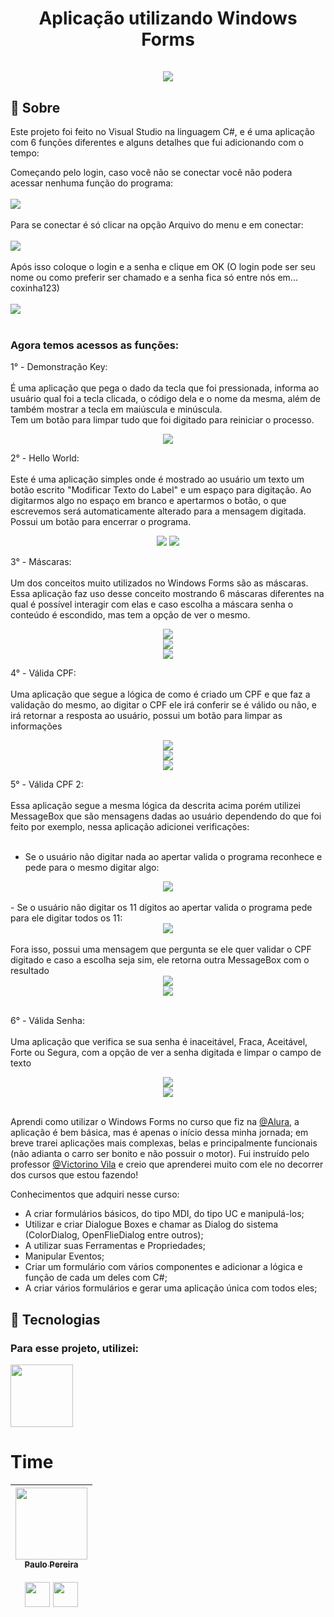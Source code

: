<div align="center">
  <h1 align="center">
    Aplicação utilizando Windows Forms
    <br />
    <br />
   <a href="">
    <img src="https://github.com/o-verissimo/Aplicativos_WindowsForms/assets/102670336/f6b4267f-3151-4f13-be0b-7913d7017123">
   </a>    
  </h1>
</div>



<h2>📖 Sobre</h2>
<p>Este projeto foi feito no Visual Studio na linguagem C#, e é uma aplicação com 6 funções diferentes e alguns detalhes que fui adicionando com o tempo:

Começando pelo login, caso você não se conectar você não podera acessar nenhuma função do programa:</br> </br>
<img src="https://github.com/o-verissimo/Aplicativos_WindowsForms/assets/102670336/1ddd0f96-4d56-4d0a-bb21-23544e7f9229"></br></br>
Para se conectar é só clicar na opção Arquivo do menu e em conectar:</br> </br>
<img src="https://github.com/o-verissimo/Aplicativos_WindowsForms/assets/102670336/0a0c0ed7-1367-4456-9a64-ff5df406213a"></br></br>
Após isso coloque o login e a senha e clique em OK (O login pode ser seu nome ou como preferir ser chamado e a senha fica só entre nós em... coxinha123)</br></br>
<img src="https://github.com/o-verissimo/Aplicativos_WindowsForms/assets/102670336/31faa69c-0739-46ff-ad0f-0730dbdfaffa"></br></br>
<h3>Agora temos acessos as funções:</h3>


1° - Demonstração Key:</br></br>
  É uma aplicação que pega o dado da tecla que foi pressionada, informa ao usuário qual foi a tecla clicada, o código dela e o nome da mesma, além de também mostrar a tecla em maiúscula e minúscula.</br>
  Tem um botão para limpar tudo que foi digitado para reiniciar o processo. </br>
  <div align="center">  
  <img src="https://github.com/o-verissimo/Aplicativos_WindowsForms/assets/102670336/2abf1580-48a1-4af7-a0c9-333fca0856f3">
    </br>
  </div>
  
2° - Hello World:</br></br>
  Este é uma aplicação simples onde é mostrado ao usuário um texto um botão escrito "Modificar Texto do Label" e um espaço para digitação.
  Ao digitarmos algo no espaço em branco e apertarmos o botão, o que escrevemos será automaticamente alterado para a mensagem digitada.
  Possui um botão para encerrar o programa.</br>
  <div align="center">  
  <img src="https://github.com/o-verissimo/Aplicativos_WindowsForms/assets/102670336/41ba01ec-6ad8-48a8-bc4e-efe627d19f64">  
  <img src="https://github.com/o-verissimo/Aplicativos_WindowsForms/assets/102670336/caa87db1-68d3-4d78-96d8-d846b3a1de1c"></br>
  </div>  
  

3° - Máscaras:</br></br>
  Um dos conceitos muito utilizados no Windows Forms são as máscaras. Essa aplicação faz uso desse conceito mostrando 6 máscaras diferentes na qual é possível interagir com elas e caso escolha a máscara senha o conteúdo é escondido, mas tem a opção de ver o mesmo.</br>
  <div align="center">  
  <img src="https://github.com/o-verissimo/Aplicativos_WindowsForms/assets/102670336/14c07bf1-5fbb-4993-b07f-4435866bebd7"></br>  
  <img src="https://github.com/o-verissimo/Aplicativos_WindowsForms/assets/102670336/02bd55f6-059e-466c-84f1-cbb4525be978"></br>
  <img src="https://github.com/o-verissimo/Aplicativos_WindowsForms/assets/102670336/749b355c-e201-4f88-8542-e7cafc4d4c52"></br>
  </div>
  
4° - Válida CPF:</br></br>
  Uma aplicação que segue a lógica de como é criado um CPF e que faz a validação do mesmo, ao digitar o CPF ele irá conferir se é válido ou não, e irá retornar a resposta ao usuário, possui um botão para limpar as informações</br>
  <div align="center">  
  <img src="https://github.com/o-verissimo/Aplicativos_WindowsForms/assets/102670336/a357afe4-b749-43d2-94bc-3c3e221d7735"></br>  
  <img src="https://github.com/o-verissimo/Aplicativos_WindowsForms/assets/102670336/94f35870-0e79-4ba7-9f7f-0648aa1823f9"></br>
  <img src="https://github.com/o-verissimo/Aplicativos_WindowsForms/assets/102670336/dc0a2feb-efba-4fad-bd7c-b7423069b00c"></br>
  </div>

 5° - Válida CPF 2:</br></br>
   Essa aplicação segue a mesma lógica da descrita acima porém utilizei MessageBox que são mensagens dadas ao usuário dependendo do que foi feito por exemplo, nessa aplicação adicionei verificações:</br></br>
   - Se o usuário não digitar nada ao apertar valida o programa reconhece e pede para o mesmo digitar algo:</br>
  <div align="center">  
  <img src="https://github.com/o-verissimo/Aplicativos_WindowsForms/assets/102670336/a4c53bf0-41b2-4328-9921-1f77b45c73ef"></br>  
  </div> </br>
  - Se o usuário não digitar os 11 dígitos ao apertar valida o programa pede para ele digitar todos os 11:</br>
  <div align="center">  
  <img src="https://github.com/o-verissimo/Aplicativos_WindowsForms/assets/102670336/fe77a84f-457d-42d7-8210-37c762905bb5"></br>  
  </div> </br>
  Fora isso, possui uma mensagem que pergunta se ele quer validar o CPF digitado e caso a escolha seja sim, ele retorna outra MessageBox com o resultado</br>
  <div align="center">  
  <img src="https://github.com/o-verissimo/Aplicativos_WindowsForms/assets/102670336/00ef6d03-5dd0-44ce-984c-bfb84c4ec744"></br>  
  <img src="https://github.com/o-verissimo/Aplicativos_WindowsForms/assets/102670336/3d218985-452d-410e-b5e7-0c86ffa4cb88"></br>  
  </div> </br>

6° - Válida Senha:</br></br>
  Uma aplicação que verifica se sua senha é inaceitável, Fraca, Aceitável, Forte ou Segura, com a opção de ver a senha digitada e limpar o campo de texto</br>
  <div align="center">  
  <img src="https://github.com/o-verissimo/Aplicativos_WindowsForms/assets/102670336/2c925f75-3ab8-49dc-97c2-98c6cc02d786"></br>  
  <img src="https://github.com/o-verissimo/Aplicativos_WindowsForms/assets/102670336/868409d2-a6c5-4c23-a824-2bdb4f64403a"></br>
  </div>  </br>

 Aprendi como utilizar o Windows Forms no curso que fiz na <a href="https://www.linkedin.com/school/aluracursos/">@Alura</a>, a aplicação é bem básica, mas é apenas o início dessa minha jornada; em breve trarei aplicações mais complexas, belas e principalmente funcionais (não adianta o carro ser bonito e não possuir o motor). Fui instruído pelo professor <a href="https://www.linkedin.com/in/victorino-vila-1a160/">@Victorino Vila</a> e creio que aprenderei muito com ele no decorrer dos cursos que estou fazendo!
  
   Conhecimentos que adquiri nesse curso:
   <ul>
   <li>A criar formulários básicos, do tipo MDI, do tipo UC e manipulá-los;</li>
   <li>Utilizar e criar Dialogue Boxes e chamar as Dialog do sistema (ColorDialog, OpenFlieDialog entre outros);</li>
   <li>A utilizar suas Ferramentas e Propriedades;</li>
   <li>Manipular Eventos;</li>
   <li>Criar um formulário com vários componentes e adicionar a lógica e função de cada um deles com C#;</li>
   <li>A criar vários formulários e gerar uma aplicação única com todos eles;</li>
    </ul>
</p>

## 🚀 Tecnologias

<div>
  <h3>Para esse projeto, utilizei:</h3>
  <img src="https://static.cdnlogo.com/logos/c/27/c.svg" width="100" height="100">
</div>

# Time

| <a href="https://www.instagram.com/o_verissimo_/"><img loading="lazy" src="https://avatars.githubusercontent.com/u/102670336?v=4" width=115><br><sub>Paulo Pereira</sub></a> <br><br> <a href="https://www.linkedin.com/in/paulo-vitor-v-pereira/"> <img src="https://cdn1.iconfinder.com/data/icons/logotypes/32/square-linkedin-512.png" width="40" height="40"></a>  <a href="https://github.com/o-verissimo"><img src="https://cdn4.iconfinder.com/data/icons/iconsimple-logotypes/512/github-512.png" width="40" height="40"></a>
| :---: | 
